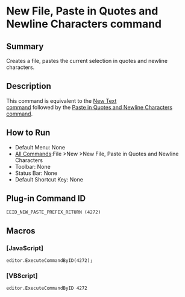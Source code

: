 # New File, Paste in Quotes and Newline Characters command

## Summary

Creates a file, pastes the current selection in quotes and newline characters.

## Description

This command is equivalent to the [New Text \
command](file_new) followed by the [Paste in Quotes and Newline Characters command](../edit/paste_prefix_return).

## How to Run

- Default Menu: None
- [All Commands](../tools/all_commands):File \>New \>New File, Paste in Quotes and Newline Characters
- Toolbar: None
- Status Bar: None
- Default Shortcut Key: None

## Plug-in Command ID

```
EEID_NEW_PASTE_PREFIX_RETURN (4272)```

## Macros

### \[JavaScript\]

```
editor.ExecuteCommandByID(4272);
```

### \[VBScript\]

```
editor.ExecuteCommandByID 4272
```
